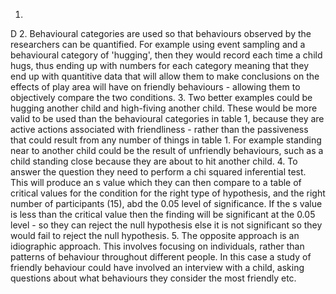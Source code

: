 1.
D
2.
Behavioural categories are used so that behaviours observed by the researchers can be quantified. For example using event sampling and a behavioural category of 'hugging', then they would record each time a child hugs, thus ending up with numbers for each category meaning that they end up with quantitive data that will allow them to make conclusions on the effects of play area will have on friendly behaviours - allowing them to objectively compare the two conditions.
3.
Two better examples could be hugging another child and high-fiving another child. These would be more valid to be used than the behavioural categories in table 1, because they are active actions associated with friendliness - rather than the passiveness that could result from any number of things in table 1. For example standing near to another child could be the result of unfriendly behaviours, such as a child standing close because they are about to hit another child.
4.
To answer the question they need to perform a chi squared inferential test. This will produce an s value which they can then compare to a table of critical values for the condition for the right type of hypothesis, and the right number of participants (15), abd the 0.05 level of significance. If the s value is less than the critical value then the finding will be significant at the 0.05 level - so they can reject the null hypothesis else it is not significant so they would fail to reject the null hypothesis.
5.
The opposite approach is an idiographic approach. This involves focusing on individuals, rather than patterns of behaviour throughout different people. In this case a study of friendly behaviour could have involved an interview with a child, asking questions about what behaviours they consider the most friendly etc.


